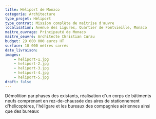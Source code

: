 ```yaml
---
title: Héliport de Monaco
categorie: Architecture
type_projet: Héliport
type_contrat: Mission complète de maîtrise d'œuvre
localisation: Avenue des Ligures, Quartier de Fontvieille, Monaco
maitre_ouvrage: Principauté de Monaco
maitre_oeuvre: Architecte Christian Curau
budget: 29 000 000 euros HT
surface: 10 000 mètres carrés
date_livraison:
images:
    - heliport-1.jpg
    - heliport-2.jpg
    - heliport-3.jpg
    - heliport-4.jpg
    - heliport-5.jpg
draft: false
---
```

Démolition par phases des existants, réalisation d'un corps de bâtiments neufs comprenant en rez-de-chaussée des aires de stationnement d'hélicoptères, l'héligare et les bureaux des compagnies aériennes ainsi que des bureaux